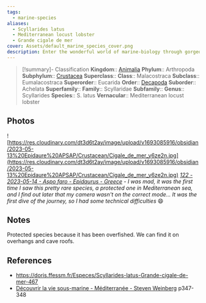 ```yaml
---
tags:
  - marine-species
aliases:
  - Scyllarides latus
  - Mediterranean locust lobster
  - Grande cigale de mer
cover: Assets/default_marine_species_cover.png
description: Enter the wonderful world of marine-biology through gorgeous underwater pictures of marine animals. Crustaceans decapoda are taxons that encompasses crabs, shrimps, lobsters, and other well known crustaceans (and sea food indeed).
---
```

> [!summary]- Classification
**Kingdom**:: [Animalia](Animalia.md)
**Phylum**:: Arthropoda
**Subphylum**:: [Crustacea](Crustacea.md)
**Superclass**::
**Class**:: Malacostraca
**Subclass**:: Eumalacostraca
**Superorder**:: Eucarida
**Order**:: [Decapoda](Decapoda.md)
**Suborder**:: Achelata
**Superfamily**::
**Family**:: Scyllaridae
**Subfamily**::
**Genus**:: Scyllarides
**Species**:: S. latus
**Vernacular**:: Mediterranean locust lobster

## Photos
![https://res.cloudinary.com/dt3d6t2ay/image/upload/v1693085916/obsidian/2023-05-13%20Epidaure%20APSAP/Crustacean/Cigale_de_mer_y6ze2n.jpg](https://res.cloudinary.com/dt3d6t2ay/image/upload/v1693085916/obsidian/2023-05-13%20Epidaure%20APSAP/Crustacean/Cigale_de_mer_y6ze2n.jpg)
*[122 - 2023-05-14 - Aspo faro - Epidaurus - Greece](122%20-%202023-05-14%20-%20Aspo%20faro%20-%20Epidaurus%20-%20Greece.md) - I was mad, it was the first time I saw this pretty rare species, a protected one in Mediterranean sea, and I find out later that my camera wasn't on the correct mode... It was the first dive of the journey, so I had some technical difficulties* 😄
## Notes
Protected species because it has been overfished. We can find it on overhangs and cave roofs. 

## References
- https://doris.ffessm.fr/Especes/Scyllarides-latus-Grande-cigale-de-mer-467
- [Découvrir la vie sous-marine - Méditerranée - Steven Weinberg](Découvrir%20la%20vie%20sous-marine%20-%20Méditerranée%20-%20Steven%20Weinberg.md) p347-348